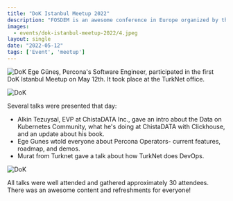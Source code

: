 ```yaml
---
title: "DoK Istanbul Meetup 2022"
description: "FOSDEM is an awesome conference in Europe organized by the community for the community. Percona experts actively participated in it this year."
images:
  - events/dok-istanbul-meetup-2022/4.jpeg
layout: single
date: "2022-05-12"
tags: ['Event', 'meetup']
---
```


![DoK](/events/dok-istanbul-meetup-2022/5.png)
Ege Güneş, Percona's Software Engineer, participated in the first DoK Istanbul Meetup on May 12th. It took place at the TurkNet office. 

![DoK](/events/dok-istanbul-meetup-2022/1.png)

Several talks were presented that day:

* Alkin Tezuysal, EVP at ChistaDATA Inc., gave an intro about the Data on Kubernetes Community, what he's doing at ChistaDATA with Clickhouse, and an update about his book.
* Ege Gunes wtold everyone about Percona Operators- current features, roadmap, and demos.
* Murat from Turknet gave a talk about how TurkNet does DevOps.

![DoK](/events/dok-istanbul-meetup-2022/3.png)

All talks were well attended and gathered approximately 30 attendees. There was an awesome content and refreshments for everyone! 